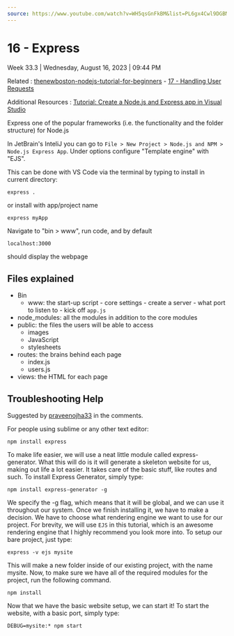 ```yaml
---
source: https://www.youtube.com/watch?v=WH5qsGnFkBM&list=PL6gx4Cwl9DGBMdkKFn3HasZnnAqVjzHn_&index=16
---
```


# 16 - Express

Week 33.3 | Wednesday, August 16, 2023 | 09:44 PM

Related : [thenewboston-nodejs-tutorial-for-beginners](thenewboston-nodejs-tutorial-for-beginners.md) - [17 - Handling User Requests](17%20-%20Handling%20User%20Requests.md)

Additional Resources : [Tutorial: Create a Node.js and Express app in Visual Studio](https://learn.microsoft.com/en-us/visualstudio/javascript/tutorial-nodejs?view=vs-2022)

Express one of the popular frameworks (i.e. the functionality and the folder structure) for
Node.js

In JetBrain's InteliJ you can go to `File > New Project > Node.js and NPM > Node.js Express App`. Under options configure "Template engine" with "EJS".

This can be done with VS Code via the terminal by typing to install in current directory:

```cli
express .
```

or install with app/project name

```cli
express myApp
```

Navigate to "bin > www", run code, and by default

```sh
localhost:3000
```

should display the webpage

## Files explained

- Bin
  - www: the start-up script - core settings - create a server - what port to listen to - kick off `app.js`
- node_modules: all the modules in addition to the core modules
- public: the files the users will be able to access
  - images
  - JavaScript
  - stylesheets
- routes: the brains behind each page
  - index.js
  - users.js
- views: the HTML for each page

## Troubleshooting Help

Suggested by [praveenojha33](https://www.youtube.com/channel/UCxif0vYbmftrDHnVC8yWPJg) in the comments.

For people using sublime or any other text editor:

```cli
npm install express
```

To make life easier, we will use a neat little module called express-generator. What this will do is it will generate a skeleton website for us, making out life a lot easier. It takes care of the basic stuff, like routes and such. To install Express Generator, simply type:

```cli
npm install express-generator -g
```

We specify the -g flag, which means that it will be global, and we can use it throughout our system. Once we finish installing it, we have to make a decision. We have to choose what rendering engine we want to use for our project. For brevity, we will use `EJS` in this tutorial, which is an awesome rendering engine that I highly recommend you look more into. To setup our bare project, just type:

```cli
express -v ejs mysite
```

This will make a new folder inside of our existing project, with the name mysite. Now, to make sure we have all of the required modules for the project, run the following command.

```cli
npm install
```

Now that we have the basic website setup, we can start it! To start the website, with a basic port, simply type:

```cli
DEBUG=mysite:* npm start
```
